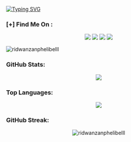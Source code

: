[![Typing SVG](https://readme-typing-svg.herokuapp.com?color=2de2df&background=DBDBDB00&lines=Hi%20👋%20I'm%20Ridwanz%20I%20come%20from%20Kebumen%20%20%20%20Central%20Java,%20Indonesia)](https://git.io/typing-svg)

### **[+] Find Me On :**
<p align="center">
  <a href="https://instagram.com/ridwanz_sptra"><img src="https://img.shields.io/badge/Instagram-E4405F?style=for-the-badge&logo=instagram&logoColor=white"/></a>
  <a href="https://wa.me/6285225416745"><img src="https://img.shields.io/badge/WhatsApp-25D366?style=for-the-badge&logo=whatsapp&logoColor=white" /></a>
  <a href="https://www.facebook.com/RidwanzAnphelibelll"><img src="https://img.shields.io/badge/Facebook-%234267B2.svg?&style=for-the-badge&logo=facebook&logoColor=white" /></a>
  <a href="https://t.me/RidwanzSaputra"><img src="https://img.shields.io/badge/Telegram-%230088cc.svg?&style=for-the-badge&logo=telegram&logoColor=white" /></a>
</p>

<p align="left"> 
  <img src="https://komarev.com/ghpvc/?username=ridwanzanphelibelll&label=Profile%20views&color=0e75b6&style=flat" alt="ridwanzanphelibelll" />
</p>

### **GitHub Stats:**
<p align="center">
  <a href="https://github.com/ridwanzanphelibelll"><img src="https://github-readme-stats.vercel.app/api?username=ridwanzanphelibelll&show_icons=true&theme=radical"></a>
</p>

### **Top Languages:**
<p align="center">
  <a href="https://github.com/ridwanzanphelibelll"><img src="https://github-readme-stats.vercel.app/api/top-langs/?username=ridwanzanphelibelll&theme=radical&layout=compact"></a>
</p> 

### **GitHub Streak:**
<p align="center">
  <img align="center" src="https://github-readme-streak-stats.herokuapp.com/?user=ridwanzanphelibelll&" alt="ridwanzanphelibelll" />
</p>
